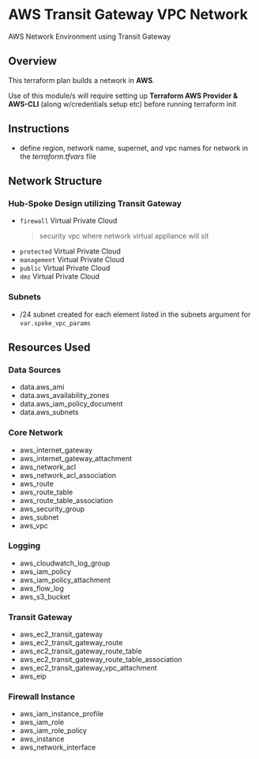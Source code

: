# AWS Transit Gateway VPC Network

AWS Network Environment using Transit Gateway

## Overview

This terraform plan builds a network in **AWS**.

Use of this module/s will require setting up **Terraform AWS Provider & AWS-CLI** (along w/credentials setup etc) before running terraform init

## Instructions

- define region, network name, supernet, and vpc names for network in the *terraform.tfvars* file

## Network Structure

### Hub-Spoke Design utilizing Transit Gateway

- `firewall` Virtual Private Cloud
    > security vpc where network virtual appliance will sit
- `protected` Virtual Private Cloud
- `management` Virtual Private Cloud
- `public` Virtual Private Cloud
- `dmz` Virtual Private Cloud

### Subnets

- /24 subnet created for each element listed in the subnets argument for `var.spoke_vpc_params`

## Resources Used

### Data Sources

- data.aws_ami
- data.aws_availability_zones
- data.aws_iam_policy_document
- data.aws_subnets

### Core Network

- aws_internet_gateway
- aws_internet_gateway_attachment
- aws_network_acl
- aws_network_acl_association
- aws_route
- aws_route_table
- aws_route_table_association
- aws_security_group
- aws_subnet
- aws_vpc

### Logging

- aws_cloudwatch_log_group
- aws_iam_policy
- aws_iam_policy_attachment
- aws_flow_log
- aws_s3_bucket

### Transit Gateway

- aws_ec2_transit_gateway
- aws_ec2_transit_gateway_route
- aws_ec2_transit_gateway_route_table
- aws_ec2_transit_gateway_route_table_association
- aws_ec2_transit_gateway_vpc_attachment
- aws_eip

### Firewall Instance

- aws_iam_instance_profile
- aws_iam_role
- aws_iam_role_policy
- aws_instance
- aws_network_interface
